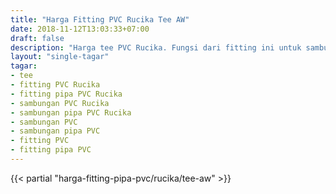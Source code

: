 ```yaml
---
title: "Harga Fitting PVC Rucika Tee AW"
date: 2018-11-12T13:03:33+07:00
draft: false
description: "Harga tee PVC Rucika. Fungsi dari fitting ini untuk sambungan cabang tiga pada jalur distribusi air bersih."
layout: "single-tagar"
tagar:
- tee 
- fitting PVC Rucika
- fitting pipa PVC Rucika
- sambungan PVC Rucika
- sambungan pipa PVC Rucika
- sambungan PVC
- sambungan pipa PVC
- fitting PVC
- fitting pipa PVC
---
```


{{< partial "harga-fitting-pipa-pvc/rucika/tee-aw" >}}

